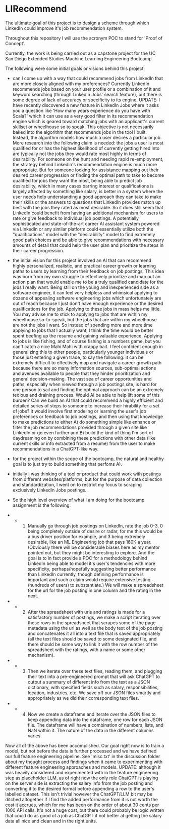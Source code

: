 # LIRecommend
The ultimate goal of this project is to design a scheme through which LinkedIn could improve it's job recommendation system.

Throughout this repository I will use the acronym POC to stand for 'Proof of Concept'. 

Currently, the work is being carried out as a capstone project for the UC San Diego Extended Studies Machine Learning Engineering Bootcamp.   

The following were some initial goals or visions behind this project:

- can I come up with a way that could recommend jobs from LinkedIn that are more closely aligned with my preferences? Currently LinkedIn recommends jobs based on your user profile or a combination of it and keyword searching (through LinkedIn Jobs' search feature), but there is some degree of lack of accuracy or specificity to its engine. UPDATE: I have recently discovered a new feature in LinkedIn Jobs where it asks you a question like 'How many years experience do you have with Scala?' which it can use as a very good filter in its recommendation engine which is geared toward matching jobs with an applicant's current skillset or wheelhouse so to speak. This objective is not necessarily baked into the algorithm that recommends jobs in the tool I built. Instead, the algorithm models how much a user desires a particular job. More research into the following claim is needed: the jobs a user is most qualified for or has the highest likelihood of currently getting hired into are typically not the jobs they would rate most highly in terms of desirability. For someone on the hunt and needing rapid re-employment, the strategy behind LinkedIn's recommendation engine is much more appropriate. But for someone looking for assistance mapping out their desired career progression or finding the optimal path to take to become qualified for jobs they want the most, being able to predict job desirability, which in many cases barring interest or qualifications is largely affected by something like salary, is better in a system where the user needs help understanding a good approach they can take to make their skills or the answers to questions that LinkedIn provides match up best with the jobs they rated as most desirable. So it does still seem that LinkedIn could benefit from having an additional mechanism for users to rate or give feedback to individual job postings. A potentially sophisticated and state-of-the-art career AI assistant system powered via LinkedIn or any similar platform could essentially utilize both the "qualifications" model with the "desirability" model to find extremely good path choices and be able to give recommendations with necessary amounts of detail that could help the user plan and prioritize the steps in their career progression.   

- the initial vision for this project involved an AI that can recommend highly personalized, realistic, and practical career growth or learning paths to users by learning from their feedback on job postings. This idea was born from my own struggle to effectively prioritize and map out an action plan that would enable me to be a truly qualified candidate for the jobs I really want. Being still on the young and inexperienced side as a software engineer, it can feel very helpless and whimsical applying to dozens of appealing software engineering jobs which unfortunately are out of reach because I just don't have enough experience or the desired qualifications for the job. Applying to these jobs in mass helps me little. You may advise me to stick to applying to jobs that are within my wheelhouse so-to-speak, but the jobs that are within my wheelhouse are not the jobs I want. So instead of spending more and more time applying to jobs that I actually want, I think the time would be better spent beefing up the resume and gaining valuable experience. Applying to jobs is like fishing, and of course fishing is a numbers game, but you can't catch a nice Mahi Mahi with crappy bait. I feel confident enough in generalizing this to other people, particularly younger individuals or those just entering a given trade, to say the following: it can be extremely difficult to effectively map and navigate a career growth path because there are so many information sources, sub-optimal actions and avenues available to people that they hinder prioritization and general decision-making. The vast sea of career opportunities and paths, especially when viewed through a job postings site, is hard for one person to sail and finding the optimal approach can be an extremely tedious and draining process. Would AI be able to help lift some of this burden? Can we build an AI that could recommend a highly efficient and detailed series of steps to someone to increase their hirability for a set of jobs? It would involve first modeling or learning the user's job preferences or feedback to job postings, and then using that knowledge to make predictions to either A) do something simple like enhance or filter the job recommendations provided through a given site like LinkedIn or go even further and B) build the kind of thing I'm sort of daydreaming on by combining these predictions with other data (like current skills or info extracted from a resume) from the user to make recommendations in a ChatGPT-like way.

- for the project within the scope of the bootcamp, the natural and healthy goal is to just try to build something that perfoms A). 

- initially I was thinking of a tool or product that could work with postings from different websites/platforms, but for the purpose of data collection and standardization, I went on to restrict my focus to scraping exclusively LinkedIn Jobs postings.

- So the high level overview of what I am doing for the bootcamp assignment is the following:
- -  1. Manually go through job postings on LinkedIn, rate the job 0-3, 0 being completely outside of desire or radar, for me this would be a bus driver position for example, and 3 being extremely desirable, like an ML Engineering job that pays 160K a year. (Obviously there will be considerable biases here as my mentor pointed out, but they might be interesting to explore. And the goal is to in fact provide a POC for a methodology behind LinkedIn being able to model it's user's tendencies with more specificity, perhaps/hopefully suggesting better performance than LinkedIn currently, though defining performance is important and such a claim would require extensive testing (hundreds of users) to substantiate.) We will make a spreadsheet for the url for the job posting in one column and the rating in the next.
- -  2. After the spreadsheet with urls and ratings is made for a satisfactory number of postings, we make a script iterating over these rows in the spreadsheet that scrapes some of the page metadata using the url as well as the body text of the job posting and concatenates it all into a text file that is saved appropriately (all the text files should be saved to some designated file, and there should be some way to link it with the row number of the spreadsheet with the ratings, with a name or some other mechanism).
- -  3. Then we iterate over these text files, reading them, and plugging their text into a pre-engineered prompt that will ask ChatGPT to output a summary of different info from the text as a JSON dictionary, with specified fields such as salary, responsibilities, location, industries, etc. We save off our JSON files smartly and appropriately as we did their corresponding text files.
- -  4. Now we create a dataframe and iterate over the JSON files to keep appending data into the dataframe, one row for each JSON file. The dataframe will have a combination of numbers, lists, and NaN within it. The nature of the data in the different columns varies.
   
Now all of the above has been accomplished. Our goal right now is to train a model, but not before the data is further processed and we have defined our full feature engineering pipeline. See 'misc.txt' in the discussion folder about my thought process and findings when it came to experimenting with different feature engineering approaches and models. UPDATE: although it was heavily considered and experimented with in the feature engineering step as placeholder LLM, as of right now the only role ChatGPT is playing on the server side is extracting the salary info from the job posting and converting it to the desired format before appending a row to the user's labelled dataset. This isn't trivial however the ChatGPT/LLM bit may be ditched altogether if I find the added performance from it is not worth the cost it accrues, which for me has been on the order of about 30 cents per 1000 API calls. It's not a huge cost, but there could probably be logic written that could do as good of a job as ChatGPT if not better at getting the salary data all nice and clean and in the right units. 
